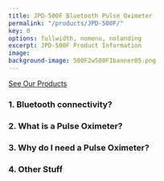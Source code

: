 ```yaml
---
title: JPD-500F Bluetooth Pulse Oximeter
permalink: "/products/JPD-500F/"
key: 0
options: fullwidth, nomenu, nolanding
excerpt: JPD-500F Product Information
image: 
background-image: 500F2w500F1banner05.png
---
```


<a href="{{ '/products/' | prepend: site.baseurl }}" class="button fit special">See Our Products</a>

### 1. Bluetooth connectivity?
### 2. What is a Pulse Oximeter?
### 3. Why do I need a Pulse Oximeter?
### 4. Other Stuff

